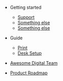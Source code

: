 - Getting started

    - [Support](support/support.md)
    - [Something else](more-pages.md)
    - [Something else](more-pages.md)

- Guide

    - [Print](deploy.md)
    - [Desk Setup](helpers.md)

- [Awesome Digital Team](awesome.md)
- [Product Roadmap](changelog.md)